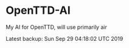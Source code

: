# OpenTTD-AI
My AI for OpenTTD, will use primarily air

Latest backup: Sun Sep 29 04:18:02 UTC 2019
